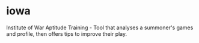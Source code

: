 # iowa
Institute of War Aptitude Training - Tool that analyses a summoner's games and profile, then offers tips to improve their play.
